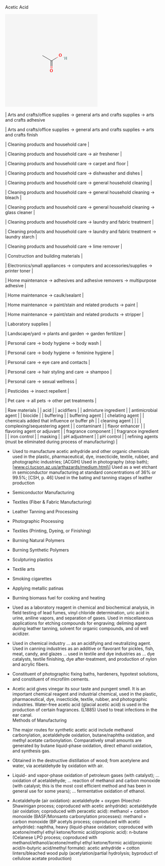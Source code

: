 Acetic Acid

![acetic acid molecule](../images/aceticacidmolecule.png)

| Arts and crafts/office supplies \-\> general arts and crafts supplies \-\> arts and crafts adhesive 

| Arts and crafts/office supplies \-\> general arts and crafts supplies \-\> arts and crafts finish 

| Cleaning products and household care |

| Cleaning products and household care \-\> air freshener |

| Cleaning products and household care \-\> carpet and floor |

| Cleaning products and household care \-\> dishwasher and dishes |

| Cleaning products and household care \-\> general household cleaning |

| Cleaning products and household care \-\> general household cleaning \-\> bleach |

| Cleaning products and household care \-\> general household cleaning \-\> glass cleaner |

| Cleaning products and household care \-\> laundry and fabric treatment |

| Cleaning products and household care \-\> laundry and fabric treatment \-\> laundry starch |

| Cleaning products and household care \-\> lime remover |

| Construction and building materials |

| Electronics/small appliances \-\> computers and accessories/supplies \-\> printer toner |

| Home maintenance \-\> adhesives and adhesive removers \-\> multipurpose adhesive |

| Home maintenance \-\> caulk/sealant |

| Home maintenance \-\> paint/stain and related products \-\> paint |

| Home maintenance \-\> paint/stain and related products \-\> stripper |

| Laboratory supplies |

| Landscape/yard \-\> plants and garden \-\> garden fertilizer |

| Personal care \-\> body hygiene \-\> body wash |

| Personal care \-\> body hygiene \-\> feminine hygiene |

| Personal care \-\> eye care and contacts |

| Personal care \-\> hair styling and care \-\> shampoo |

| Personal care \-\> sexual wellness |

| Pesticides \-\> insect repellent |

| Pet care \-\> all pets \-\> other pet treatments |

| Raw materials |
| acid |
| acidifiers |
| admixture ingredient |
| antimicrobial agent |
| biocide |
| buffering |
| buffering agent |
| chelating agent |
| chemicals added that influence or buffer ph |
| cleaning agent |
|  |
| complexing/sequestering agent |
| contaminant |
| flavor enhancer |
| flavoring agent or adjuvant |
| fragrance component |
| fragrance ingredient |
| iron control |
| masking |
| pH adjustment |
| pH control |
| refining agents (must be eliminated during process of manufacturing) |

* Used to manufacture acetic anhydride and other organic chemicals used in the plastic, pharmaceutical, dye, insecticide, textile, rubber, and photographic industries; \[ACGIH\] Used in photography (stop bath); \[www.ci.tucson.az.us/arthazards/medium.html\] Used as a wet etchant in semiconductor manufacturing at standard concentrations of 36% or 99.5%; \[CSH, p. 46\] Used in the bating and tanning stages of leather production

* Semiconductor Manufacturing   
* Textiles (Fiber & Fabric Manufacturing)   
* Leather Tanning and Processing   
* Photographic Processing   
* Textiles (Printing, Dyeing, or Finishing)   
* Burning Natural Polymers   
* Burning Synthetic Polymers   
* Sculpturing plastics   
* Textile arts   
* Smoking cigarettes   
* Applying metallic patinas   
* Burning biomass fuel for cooking and heating  
* Used as a laboratory reagent in chemical and biochemical analysis, in field testing of lead fumes, vinyl chloride determination, uric acid in urine, aniline vapors, and separation of gases. Used in miscellaneous applications for etching compounds for engraving; deliming agent during leather tanning, solvent for organic compounds, and oil well acidizer.  
* Used in chemical industry ... as an acidifying and neutralizing agent. Used in canning industries as an additive or flavorant for pickles, fish, meat, candy, and glazes ... used in textile and dye industries as ... dye catalysts, textile finishing, dye after-treatment, and production of nylon and acrylic fibers.  
* Constituent of photographic fixing baths, hardeners, hypotest solutions, and constituent of microfilm cements.  
* Acetic acid gives vinegar its sour taste and pungent smell. It is an important chemical reagent and industrial chemical, used in the plastic, pharmaceutical, dye, insecticide, textile, rubber, and photographic industries. Water-free acetic acid (glacial acetic acid) is used in the production of certain fragrances. (L1885) Used to treat infections in the ear canal.  
  Methods of Manufacturing  
* The major routes for synthetic acetic acid include methanol carbonylation, acetaldehyde oxidation, butane/naphtha oxidation, and methyl acetate carbonylation. Comparatively small amounts are generated by butane liquid-phase oxidation, direct ethanol oxidation, and synthesis gas.  
* Obtained in the destructive distillation of wood; from acetylene and water, via acetaldehyde by oxidation with air.  
* Liquid- and vapor-phase oxidation of petroleum gases (with catalyst); ... oxidation of acetaldehyde; ... reaction of methanol and carbon monoxide (with catalyst; this is the most cost efficient method and has been in general use for some years); ... fermentative oxidation of ethanol.  
* Acetaldehyde (air oxidation): acetaldehyde + oxygen (Hoechst-Shawinigan process; coproduced with acetic anhydride): acetaldehyde (air oxidation; coproduced with peracetic acid): methanol + carbon monoxide (BASF/Monsanto carbonylation processes): methanol + carbon monoxide (BP acetyls process; coproduced with acetic anhydride): naphtha, heavy (liquid-phase oxidation; coproduced with acetone/methyl ethyl ketone/formic acid/propionic acid): n-butane (Celanese LPO process; coproduced with methanol/ethanol/acetone/methyl ethyl ketone/formic acid/propionic acid/n-butyric acid/methyl formate): acetic anhydride + cotton linters/bleached wood pulp (acetylation/partial hydrolysis; byproduct of cellulose acetate production)